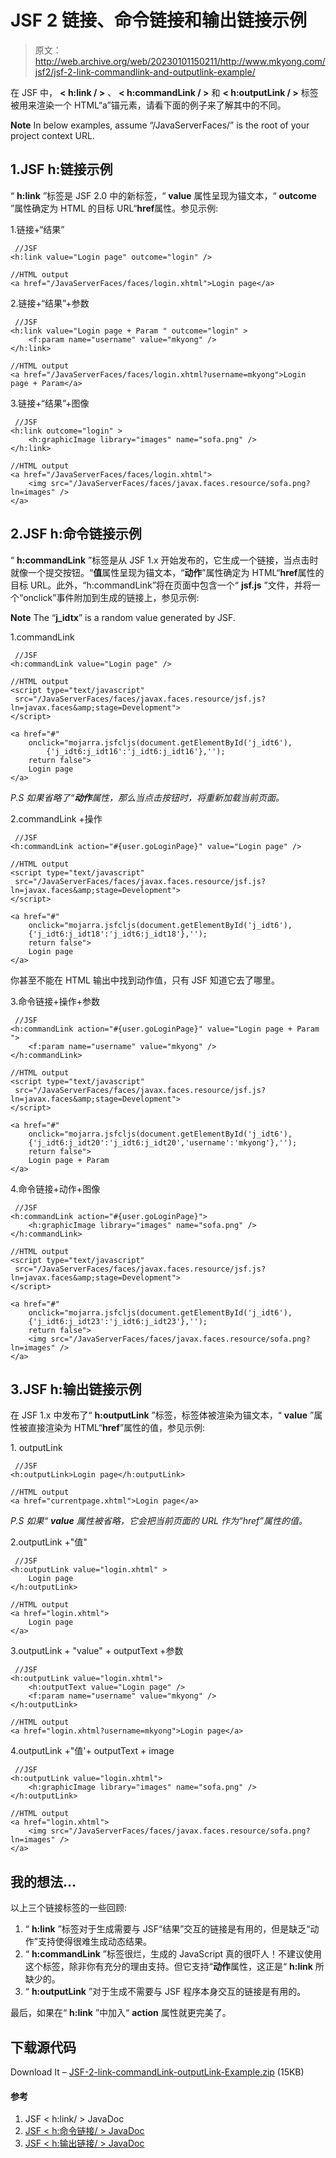 # JSF 2 链接、命令链接和输出链接示例

> 原文：<http://web.archive.org/web/20230101150211/http://www.mkyong.com/jsf2/jsf-2-link-commandlink-and-outputlink-example/>

在 JSF 中， **< h:link / >** 、 **< h:commandLink / >** 和 **< h:outputLink / >** 标签被用来渲染一个 HTML“a”锚元素，请看下面的例子来了解其中的不同。

**Note**
In below examples, assume “/JavaServerFaces/” is the root of your project context URL.

## 1.JSF h:链接示例

“ **h:link** ”标签是 JSF 2.0 中的新标签，“ **value** 属性呈现为锚文本，“ **outcome** ”属性确定为 HTML 的目标 URL“**href**属性。参见示例:

1.链接+“结果”

```
 //JSF
<h:link value="Login page" outcome="login" />

//HTML output
<a href="/JavaServerFaces/faces/login.xhtml">Login page</a> 
```

2.链接+“结果”+参数

```
 //JSF
<h:link value="Login page + Param " outcome="login" >
	<f:param name="username" value="mkyong" />
</h:link>

//HTML output
<a href="/JavaServerFaces/faces/login.xhtml?username=mkyong">Login page + Param</a> 
```

3.链接+“结果”+图像

```
 //JSF
<h:link outcome="login" >
	<h:graphicImage library="images" name="sofa.png" />
</h:link>

//HTML output
<a href="/JavaServerFaces/faces/login.xhtml">
	<img src="/JavaServerFaces/faces/javax.faces.resource/sofa.png?ln=images" />
</a> 
```

## 2.JSF h:命令链接示例

“ **h:commandLink** ”标签是从 JSF 1.x 开始发布的，它生成一个链接，当点击时就像一个提交按钮。“**值**属性呈现为锚文本，“**动作**”属性确定为 HTML“**href**属性的目标 URL。此外，“h:commandLink”将在页面中包含一个“ **jsf.js** ”文件，并将一个“onclick”事件附加到生成的链接上，参见示例:

**Note**
The “**j_idtx**” is a random value generated by JSF.

1.commandLink

```
 //JSF
<h:commandLink value="Login page" />	

//HTML output
<script type="text/javascript" 
 src="/JavaServerFaces/faces/javax.faces.resource/jsf.js?ln=javax.faces&amp;stage=Development">
</script>

<a href="#"
	onclick="mojarra.jsfcljs(document.getElementById('j_idt6'),
        {'j_idt6:j_idt16':'j_idt6:j_idt16'},'');
	return false">
	Login page
</a> 
```

*P.S 如果省略了“**动作**属性，那么当点击按钮时，将重新加载当前页面。*

2.commandLink +操作

```
 //JSF
<h:commandLink action="#{user.goLoginPage}" value="Login page" />		

//HTML output
<script type="text/javascript" 
 src="/JavaServerFaces/faces/javax.faces.resource/jsf.js?ln=javax.faces&amp;stage=Development">
</script>

<a href="#" 
	onclick="mojarra.jsfcljs(document.getElementById('j_idt6'),
	{'j_idt6:j_idt18':'j_idt6:j_idt18'},'');
	return false">
	Login page
</a> 
```

你甚至不能在 HTML 输出中找到动作值，只有 JSF 知道它去了哪里。

3.命令链接+操作+参数

```
 //JSF
<h:commandLink action="#{user.goLoginPage}" value="Login page + Param ">
	<f:param name="username" value="mkyong" />
</h:commandLink>

//HTML output
<script type="text/javascript" 
 src="/JavaServerFaces/faces/javax.faces.resource/jsf.js?ln=javax.faces&amp;stage=Development">
</script>

<a href="#" 
	onclick="mojarra.jsfcljs(document.getElementById('j_idt6'),
	{'j_idt6:j_idt20':'j_idt6:j_idt20','username':'mkyong'},'');
	return false">
	Login page + Param 
</a> 
```

4.命令链接+动作+图像

```
 //JSF
<h:commandLink action="#{user.goLoginPage}">
	<h:graphicImage library="images" name="sofa.png" />
</h:commandLink>

//HTML output
<script type="text/javascript" 
 src="/JavaServerFaces/faces/javax.faces.resource/jsf.js?ln=javax.faces&amp;stage=Development">
</script>

<a href="#" 
	onclick="mojarra.jsfcljs(document.getElementById('j_idt6'),
	{'j_idt6:j_idt23':'j_idt6:j_idt23'},'');
	return false">
	<img src="/JavaServerFaces/faces/javax.faces.resource/sofa.png?ln=images" />
</a> 
```

## 3.JSF h:输出链接示例

在 JSF 1.x 中发布了“ **h:outputLink** ”标签，标签体被渲染为锚文本，“ **value** ”属性被直接渲染为 HTML“**href**”属性的值，参见示例:

1\. outputLink

```
 //JSF
<h:outputLink>Login page</h:outputLink>

//HTML output
<a href="currentpage.xhtml">Login page</a> 
```

*P.S 如果“ **value** 属性被省略，它会把当前页面的 URL 作为“href”属性的值。*

2.outputLink +"值"

```
 //JSF
<h:outputLink value="login.xhtml" >
	Login page
</h:outputLink>

//HTML output
<a href="login.xhtml">
	Login page
</a> 
```

3.outputLink + "value" + outputText +参数

```
 //JSF
<h:outputLink value="login.xhtml">
	<h:outputText value="Login page" />
	<f:param name="username" value="mkyong" />
</h:outputLink>

//HTML output
<a href="login.xhtml?username=mkyong">Login page</a> 
```

4.outputLink +"值'+ outputText + image

```
 //JSF
<h:outputLink value="login.xhtml">
	<h:graphicImage library="images" name="sofa.png" />
</h:outputLink>

//HTML output
<a href="login.xhtml">
	<img src="/JavaServerFaces/faces/javax.faces.resource/sofa.png?ln=images" />
</a> 
```

## 我的想法…

以上三个链接标签的一些回顾:

1.  “ **h:link** ”标签对于生成需要与 JSF“结果”交互的链接是有用的，但是缺乏“动作”支持使得很难生成动态结果。
2.  “ **h:commandLink** ”标签很烂，生成的 JavaScript 真的很吓人！不建议使用这个标签，除非你有充分的理由支持。但它支持“**动作**属性，这正是“ **h:link** 所缺少的。
3.  “ **h:outputLink** ”对于生成不需要与 JSF 程序本身交互的链接是有用的。

最后，如果在“ **h:link** ”中加入“ **action** 属性就更完美了。

## 下载源代码

Download It – [JSF-2-link-commandLink-outputLink-Example.zip](http://web.archive.org/web/20220121234631/http://www.mkyong.com/wp-content/uploads/2010/10/JSF-2-link-commandLink-outputLink-Example.zip) (15KB)

#### 参考

1.  JSF < h:link/ > JavaDoc
2.  [JSF < h:命令链接/ > JavaDoc](http://web.archive.org/web/20220121234631/https://javaserverfaces.dev.java.net/nonav/docs/2.0/pdldocs/facelets/h/commandLink.html)
3.  [JSF < h:输出链接/ > JavaDoc](http://web.archive.org/web/20220121234631/https://javaserverfaces.dev.java.net/nonav/docs/2.0/pdldocs/facelets/h/outputLink.html)

<input type="hidden" id="mkyong-current-postId" value="7249">
